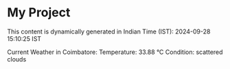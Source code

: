 # My Project

This content is dynamically generated in Indian Time (IST): 2024-09-28 15:10:25 IST


Current Weather in Coimbatore:
Temperature: 33.88 °C
Condition: scattered clouds
